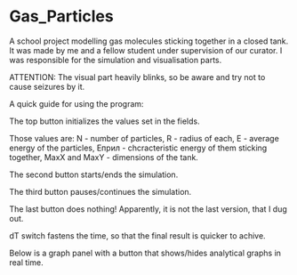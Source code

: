 # Gas_Particles
A school project modelling gas molecules sticking together in a closed tank. It was made by me and a fellow student under supervision of our curator. I was responsible for the simulation and visualisation parts.

ATTENTION: The visual part heavily blinks, so be aware and try not to cause seizures by it.

A quick guide for using the program:

The top button initializes the values set in the fields.

Those values are: N - number of particles, R - radius of each, E - average energy of the particles, Eприл - chcracteristic energy of them sticking together, MaxX and MaxY - dimensions of the tank.

The second button starts/ends the simulation.

The third button pauses/continues the simulation.

The last button does nothing! Apparently, it is not the last version, that I dug out.

dT switch fastens the time, so that the final result is quicker to achive.

Below is a graph panel with a button that shows/hides analytical graphs in real time.
